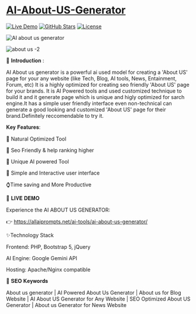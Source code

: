 # [AI-About-US-Generator](https://github.com/rocksk/AI-About-US-Generator/)

[![Live Demo](https://img.shields.io/badge/Demo-Live%20Demo-brightgreen)](https://allaiprompts.net/ai-tools/ai-about-us-generator/)
[![GitHub Stars](https://img.shields.io/github/stars/rocksk/AI-About-US-Generator?style=social)](https://github.com/hiiamrohit/ai-astrologer)
[![License](https://img.shields.io/badge/License-MIT-blue)](LICENSE)


![AI about us generator](https://github.com/user-attachments/assets/bed65802-25d8-430c-a36d-1902bf11cdbd)


![about us -2](https://github.com/user-attachments/assets/2f9c965d-0b44-4cca-bb60-00b58bf46c41)

🌟 𝐈𝐧𝐭𝐫𝐨𝐝𝐮𝐜𝐭𝐢𝐨𝐧 :


AI About us generator is a powerful ai used model for creating a 'About US' page for your any website (like Tech, Blog, AI tools, News, Entainment, Forum, etc)
It is a highly optimized for creating seo friendly 'About US' page for your brands.
It is AI Powered tools and used customized technique to build it and it generate page which is unique and higly optimized for sarch engine.It has a simple user friendly interface even non-technical can generate a good looking and customized 'About US' page for their brand.Definitely reccomendable to try it.

𝐊𝐞𝐲 𝐅𝐞𝐚𝐭𝐮𝐫𝐞𝐬:

💬 Natural Optimized Tool 

📅 Seo Friendly & help ranking higher

🤖 Unique AI powered Tool

👤 Simple and Interactive user interface

⌚Time saving and More Productive


🚀 𝐋𝐈𝐕𝐄 𝐃𝐄𝐌𝐎

Experience the AI ABOUT US GENERATOR:

👉 https://allaiprompts.net/ai-tools/ai-about-us-generator/


✨Technology Stack

Frontend: PHP, Bootstrap 5, jQuery

AI Engine: Google Gemini API

Hosting: Apache/Nginx compatible

📌 𝐒𝐄𝐎 𝐊𝐞𝐲𝐰𝐨𝐫𝐝𝐬

About us generator | AI Powered About Us Generator | About us for Blog Website | AI About US Generator for Any Website | SEO Optimized About US Generator | About us Generator for News Website
